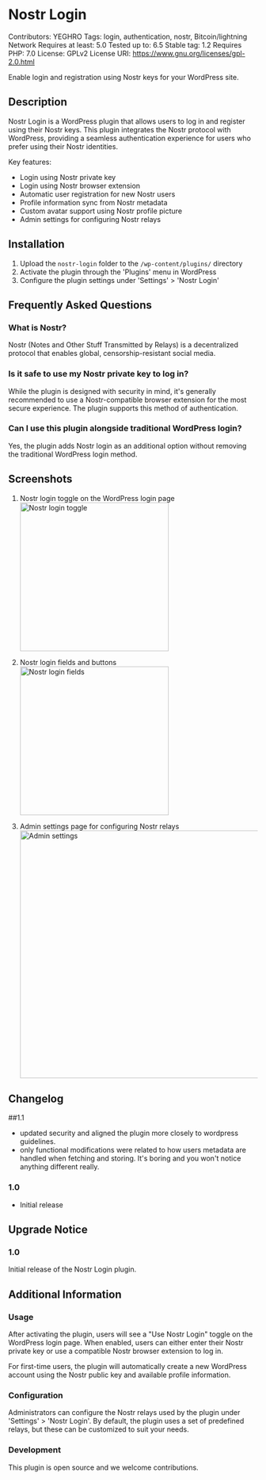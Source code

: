 # Nostr Login

Contributors: YEGHRO
Tags: login, authentication, nostr, Bitcoin/lightning Network
Requires at least: 5.0
Tested up to: 6.5
Stable tag: 1.2
Requires PHP: 7.0
License: GPLv2
License URI: https://www.gnu.org/licenses/gpl-2.0.html

Enable login and registration using Nostr keys for your WordPress site.

## Description

Nostr Login is a WordPress plugin that allows users to log in and register using their Nostr keys. This plugin integrates the Nostr protocol with WordPress, providing a seamless authentication experience for users who prefer using their Nostr identities.

Key features:
- Login using Nostr private key
- Login using Nostr browser extension
- Automatic user registration for new Nostr users
- Profile information sync from Nostr metadata
- Custom avatar support using Nostr profile picture
- Admin settings for configuring Nostr relays

## Installation

1. Upload the `nostr-login` folder to the `/wp-content/plugins/` directory
2. Activate the plugin through the 'Plugins' menu in WordPress
3. Configure the plugin settings under 'Settings' > 'Nostr Login'

## Frequently Asked Questions

### What is Nostr?

Nostr (Notes and Other Stuff Transmitted by Relays) is a decentralized protocol that enables global, censorship-resistant social media.

### Is it safe to use my Nostr private key to log in?

While the plugin is designed with security in mind, it's generally recommended to use a Nostr-compatible browser extension for the most secure experience. The plugin supports this method of authentication.

### Can I use this plugin alongside traditional WordPress login?

Yes, the plugin adds Nostr login as an additional option without removing the traditional WordPress login method.

## Screenshots

1. Nostr login toggle on the WordPress login page
   <br>
   <img src="https://github.com/user-attachments/assets/8ae6a901-cc94-402b-836b-6560ec64b477" alt="Nostr login toggle" width="300">
   <div style="clear: both;"></div>

2. Nostr login fields and buttons
   <br>
   <img src="https://github.com/user-attachments/assets/0805e84c-75e4-4f19-b22d-7b50535098f7" alt="Nostr login fields" width="300">
   <div style="clear: both;"></div>

3. Admin settings page for configuring Nostr relays
   <br>
   <img src="https://github.com/user-attachments/assets/eb2c1aa8-335f-4cb9-b3de-34e4ec06ed06" alt="Admin settings" width="500">
   <div style="clear: both;"></div>



## Changelog

##1.1
* updated security and aligned the plugin more closely to wordpress guidelines.
* only functional modifications were related to how users metadata are handled when fetching and storing. It's boring and you won't notice anything different really.

### 1.0
* Initial release

## Upgrade Notice

### 1.0
Initial release of the Nostr Login plugin.

## Additional Information

### Usage

After activating the plugin, users will see a "Use Nostr Login" toggle on the WordPress login page. When enabled, users can either enter their Nostr private key or use a compatible Nostr browser extension to log in.

For first-time users, the plugin will automatically create a new WordPress account using the Nostr public key and available profile information.

### Configuration

Administrators can configure the Nostr relays used by the plugin under 'Settings' > 'Nostr Login'. By default, the plugin uses a set of predefined relays, but these can be customized to suit your needs.

### Development

This plugin is open source and we welcome contributions. 

